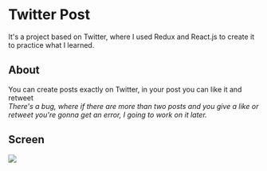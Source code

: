 # Twitter Post
It's a project based on Twitter, where I used Redux and React.js to create it to practice what I learned.

## About 
You can create posts exactly on Twitter, in your post you can like it and retweet <br>
<i>There's a bug, where if there are more than two posts and you give a like or retweet you're gonna get an error, I going to work on it later.</i>

## Screen
<img src="https://github.com/CauaS1/twitter-post/blob/master/src/icon/demonstration.PNG" />
